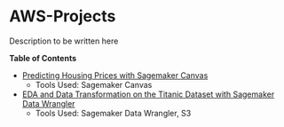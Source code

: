 # AWS-Projects
Description to be written here

**Table of Contents**
 - [Predicting Housing Prices with Sagemaker Canvas](https://github.com/jingle77/AWS-Projects/tree/main/sagemaker-canvas-housing-price-prediction)
   - Tools Used: Sagemaker Canvas
- [EDA and Data Transformation on the Titanic Dataset with Sagemaker Data Wrangler](https://github.com/jingle77/AWS-Projects/tree/main/sagemaker-data-wrangler-titanic-data)
   - Tools Used: Sagemaker Data Wrangler, S3
   
